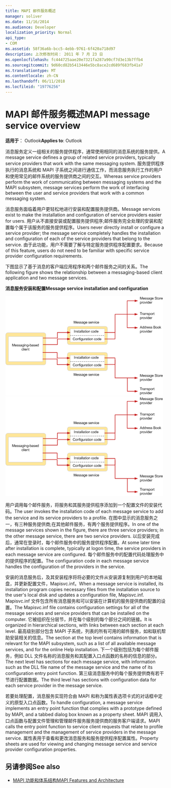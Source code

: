 ```yaml
---
title: MAPI 邮件服务概述
manager: soliver
ms.date: 11/16/2014
ms.audience: Developer
localization_priority: Normal
api_type:
- COM
ms.assetid: 58f36a6b-bcc5-4ebb-9761-6f420a718d97
description: 上次修改时间： 2011 年 7 月 23 日
ms.openlocfilehash: fc444725aae20e7321fa287a90cf7d3e13b7ffb4
ms.sourcegitcommit: 9d60cd82b5413446e5bc8ace2cd689f683fb41a7
ms.translationtype: MT
ms.contentlocale: zh-CN
ms.lasthandoff: 06/11/2018
ms.locfileid: "19776256"
---
```

# <a name="mapi-message-service-overview"></a><span data-ttu-id="c08d2-103">MAPI 邮件服务概述</span><span class="sxs-lookup"><span data-stu-id="c08d2-103">MAPI message service overview</span></span>
  
<span data-ttu-id="c08d2-104">**适用于**： Outlook</span><span class="sxs-lookup"><span data-stu-id="c08d2-104">**Applies to**: Outlook</span></span> 
  
<span data-ttu-id="c08d2-105">消息服务定义一组相关的服务提供程序，通常使用相同的消息系统的服务提供。</span><span class="sxs-lookup"><span data-stu-id="c08d2-105">A message service defines a group of related service providers, typically service providers that work with the same messaging system.</span></span> <span data-ttu-id="c08d2-106">服务提供程序执行的消息系统和 MAPI 子系统之间进行通信工作，而消息服务执行工作的用户和使用常见的邮件系统的服务提供商之间的交互。</span><span class="sxs-lookup"><span data-stu-id="c08d2-106">Whereas service providers perform the work of communicating between messaging systems and the MAPI subsystem, message services perform the work of interfacing between the user and service providers that work with a common messaging system.</span></span>  
  
<span data-ttu-id="c08d2-107">消息服务面临着用户更轻松地进行安装和配置服务提供商。</span><span class="sxs-lookup"><span data-stu-id="c08d2-107">Message services exist to make the installation and configuration of service providers easier for users.</span></span> <span data-ttu-id="c08d2-108">用户从不直接安装或配置服务提供程序;邮件服务完全处理的安装和配置每个属于该服务的服务提供程序。</span><span class="sxs-lookup"><span data-stu-id="c08d2-108">Users never directly install or configure a service provider; the message service completely handles the installation and configuration of each of the service providers that belong to the service.</span></span> <span data-ttu-id="c08d2-109">由于此功能，用户不需要了解与特定服务提供程序配置要求。</span><span class="sxs-lookup"><span data-stu-id="c08d2-109">Because of this feature, users do not need to be familiar with specific service provider configuration requirements.</span></span> 
  
<span data-ttu-id="c08d2-110">下图显示了基于消息的客户端应用程序和两个邮件服务之间的关系。</span><span class="sxs-lookup"><span data-stu-id="c08d2-110">The following figure shows the relationship between a messaging-based client application and two message services.</span></span>
  
<span data-ttu-id="c08d2-111">**消息服务安装和配置**</span><span class="sxs-lookup"><span data-stu-id="c08d2-111">**Message service installation and configuration**</span></span>
  
<span data-ttu-id="c08d2-112">![消息服务安装和配置](media/amapi_44.gif "消息服务安装和配置")</span><span class="sxs-lookup"><span data-stu-id="c08d2-112">![Message service installation and configuration](media/amapi_44.gif "Message service installation and configuration")</span></span>
  
<span data-ttu-id="c08d2-113">用户调用每个邮件服务，将服务和其服务提供程序添加到一个配置文件的安装代码。</span><span class="sxs-lookup"><span data-stu-id="c08d2-113">The user invokes the installation code of each message service to add the service and its service providers to a profile.</span></span> <span data-ttu-id="c08d2-114">在图中显示的消息服务之一，有三种服务提供商;在其他邮件服务，有两个服务提供程序。</span><span class="sxs-lookup"><span data-stu-id="c08d2-114">In one of the message services shown in the figure, there are three service providers; in the other message service, there are two service providers.</span></span> <span data-ttu-id="c08d2-115">以后安装完成后，通常在登录时，每个邮件服务中的服务提供程序配置。</span><span class="sxs-lookup"><span data-stu-id="c08d2-115">At some later time after installation is complete, typically at logon time, the service providers in each message service are configured.</span></span> <span data-ttu-id="c08d2-116">每个邮件服务中的配置代码处理服务中的提供程序的配置。</span><span class="sxs-lookup"><span data-stu-id="c08d2-116">The configuration code in each message service handles the configuration of the providers in the service.</span></span>
  
<span data-ttu-id="c08d2-117">安装的消息服务后，及其安装程序将将必要的文件从安装源复制到用户的本地磁盘，并更新配置文件，Mapisvc.inf。</span><span class="sxs-lookup"><span data-stu-id="c08d2-117">When a message service is installed, its installation program copies necessary files from the installation source to the user's local disk and updates a configuration file, Mapisvc.inf.</span></span> <span data-ttu-id="c08d2-118">Mapisvc.inf 文件包含所有消息服务和可以安装在计算机的服务提供商的配置的设置。</span><span class="sxs-lookup"><span data-stu-id="c08d2-118">The Mapisvc.inf file contains configuration settings for all of the message services and service providers that can be installed on the computer.</span></span> <span data-ttu-id="c08d2-119">它被组织在分层节，并在每个级别的每个部分之间的链接。</span><span class="sxs-lookup"><span data-stu-id="c08d2-119">It is organized in hierarchical sections, with links between each section at each level.</span></span> <span data-ttu-id="c08d2-120">最高级别部分包含 MAPI 子系统，列表的所有可用的邮件服务，如和联机帮助安装相关的信息。</span><span class="sxs-lookup"><span data-stu-id="c08d2-120">The section at the top level contains information that is relevant for the MAPI subsystem, such as a list of all available message services, and for the online Help installation.</span></span> <span data-ttu-id="c08d2-121">下一个级别包括为每个邮件服务，例如 DLL 文件名称的消息服务和其配置入口点函数的名称的信息的部分。</span><span class="sxs-lookup"><span data-stu-id="c08d2-121">The next level has sections for each message service, with information such as the DLL file name of the message service and the name of its configuration entry point function.</span></span> <span data-ttu-id="c08d2-122">第三级消息服务中的每个服务提供商有若干节进行配置数据。</span><span class="sxs-lookup"><span data-stu-id="c08d2-122">The third level has sections with configuration data for each service provider in the message service.</span></span> 
  
<span data-ttu-id="c08d2-123">若要处理配置，消息服务实现符合由 MAPI 和称为属性表选项卡式的对话框中定义的原型入口点函数。</span><span class="sxs-lookup"><span data-stu-id="c08d2-123">To handle configuration, a message service implements an entry point function that complies with a prototype defined by MAPI, and a tabbed dialog box known as a property sheet.</span></span> <span data-ttu-id="c08d2-124">MAPI 调用入口点函数与配置文件管理和管理邮件服务服务提供商的服务客户端请求。</span><span class="sxs-lookup"><span data-stu-id="c08d2-124">MAPI calls the entry point function to service client requests that relate to profile management and the management of service providers in the message service.</span></span> <span data-ttu-id="c08d2-125">属性表用于查看和更改消息服务和服务提供程序配置属性。</span><span class="sxs-lookup"><span data-stu-id="c08d2-125">Property sheets are used for viewing and changing message service and service provider configuration properties.</span></span> 
  
## <a name="see-also"></a><span data-ttu-id="c08d2-126">另请参阅</span><span class="sxs-lookup"><span data-stu-id="c08d2-126">See also</span></span>

- [<span data-ttu-id="c08d2-127">MAPI 功能和体系结构</span><span class="sxs-lookup"><span data-stu-id="c08d2-127">MAPI Features and Architecture</span></span>](mapi-features-and-architecture.md)

